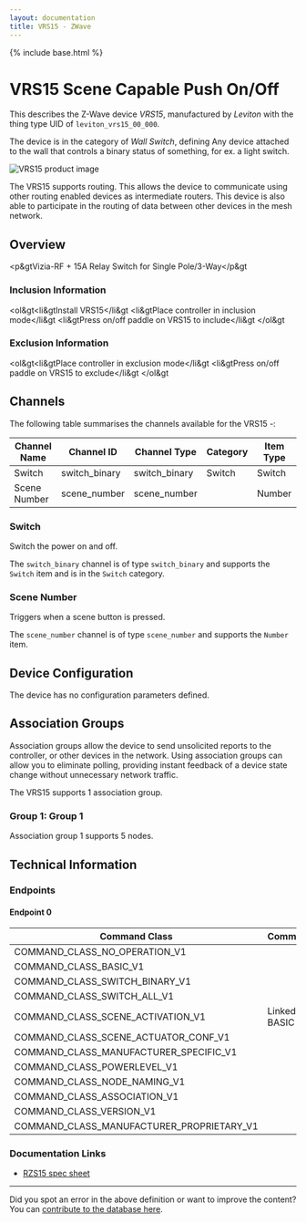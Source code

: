 ```yaml
---
layout: documentation
title: VRS15 - ZWave
---
```


{% include base.html %}

# VRS15 Scene Capable Push On/Off
This describes the Z-Wave device *VRS15*, manufactured by *Leviton* with the thing type UID of ```leviton_vrs15_00_000```.

The device is in the category of *Wall Switch*, defining Any device attached to the wall that controls a binary status of something, for ex. a light switch.

![VRS15 product image](https://opensmarthouse.org/zwavedatabase/193/image/)


The VRS15 supports routing. This allows the device to communicate using other routing enabled devices as intermediate routers.  This device is also able to participate in the routing of data between other devices in the mesh network.

## Overview

<p&gtVizia-RF + 15A Relay Switch for Single Pole/3-Way</p&gt

### Inclusion Information

<ol&gt<li&gtInstall VRS15</li&gt <li&gtPlace controller in inclusion mode</li&gt <li&gtPress on/off paddle on VRS15 to include</li&gt </ol&gt

### Exclusion Information

<ol&gt<li&gtPlace controller in exclusion mode</li&gt <li&gtPress on/off paddle on VRS15 to exclude</li&gt </ol&gt

## Channels

The following table summarises the channels available for the VRS15 -:

| Channel Name | Channel ID | Channel Type | Category | Item Type |
|--------------|------------|--------------|----------|-----------|
| Switch | switch_binary | switch_binary | Switch | Switch | 
| Scene Number | scene_number | scene_number |  | Number | 

### Switch
Switch the power on and off.

The ```switch_binary``` channel is of type ```switch_binary``` and supports the ```Switch``` item and is in the ```Switch``` category.

### Scene Number
Triggers when a scene button is pressed.

The ```scene_number``` channel is of type ```scene_number``` and supports the ```Number``` item.



## Device Configuration

The device has no configuration parameters defined.

## Association Groups

Association groups allow the device to send unsolicited reports to the controller, or other devices in the network. Using association groups can allow you to eliminate polling, providing instant feedback of a device state change without unnecessary network traffic.

The VRS15 supports 1 association group.

### Group 1: Group 1


Association group 1 supports 5 nodes.

## Technical Information

### Endpoints

#### Endpoint 0

| Command Class | Comment |
|---------------|---------|
| COMMAND_CLASS_NO_OPERATION_V1| |
| COMMAND_CLASS_BASIC_V1| |
| COMMAND_CLASS_SWITCH_BINARY_V1| |
| COMMAND_CLASS_SWITCH_ALL_V1| |
| COMMAND_CLASS_SCENE_ACTIVATION_V1| Linked to BASIC|
| COMMAND_CLASS_SCENE_ACTUATOR_CONF_V1| |
| COMMAND_CLASS_MANUFACTURER_SPECIFIC_V1| |
| COMMAND_CLASS_POWERLEVEL_V1| |
| COMMAND_CLASS_NODE_NAMING_V1| |
| COMMAND_CLASS_ASSOCIATION_V1| |
| COMMAND_CLASS_VERSION_V1| |
| COMMAND_CLASS_MANUFACTURER_PROPRIETARY_V1| |

### Documentation Links

* [RZS15 spec sheet](https://opensmarthouse.org/zwavedatabase/193/ViziaRZS15Spec.pdf)

---

Did you spot an error in the above definition or want to improve the content?
You can [contribute to the database here](https://opensmarthouse.org/zwavedatabase/193).
